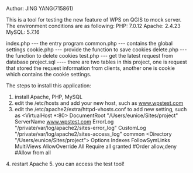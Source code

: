 Author: JING YANG(715861)

This is a tool for testing the new feature of WPS on QGIS to mock server. The environment conditions are as following:
PHP: 7.0.12
Apache: 2.4.23
MySQL: 5.7.16

index.php --- the entry program
common.php --- contains the global settings
cookie.php --- provide the function to save cookies
delete.php --- the function to delete cookies
test.php --- get the latest request from database
project.sql ---- there are two tables in this project, one is request that stored the request information from clients, another one is cookie which contains the cookie settings.

The steps to install this application:
1. install Apache, PHP, MySQL
2. edit the /etc/hosts and add your new host, such as www.wpstest.com
3. edit the /etc/apache2/extra/httpd-vhosts.conf to add new setting, such as
<VirtualHost *:80>
    DocumentRoot "/Users/eunice/Sites/project"
    ServerName www.wpstest.com
    ErrorLog "/private/var/log/apache2/sites-error_log"
    CustomLog "/private/var/log/apache2/sites-access_log" common
    <Directory "/Users/eunice/Sites/project">
        Options Indexes FollowSymLinks MultiViews
        AllowOverride All
        Require all granted
        #Order allow,deny
        #Allow from all
    </Directory>
</VirtualHost>
4. restart Apache 
5. you can access the test tool!